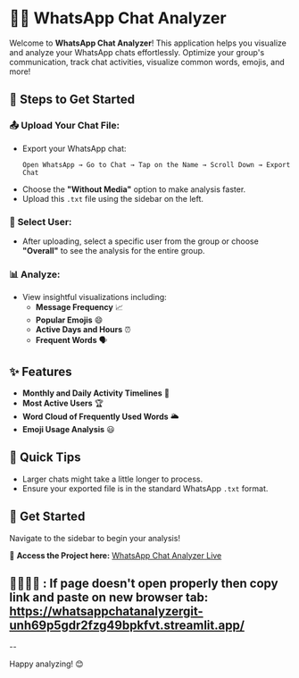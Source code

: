 # 📱💬 WhatsApp Chat Analyzer

Welcome to **WhatsApp Chat Analyzer**! This application helps you visualize and analyze your WhatsApp chats effortlessly. Optimize your group's communication, track chat activities, visualize common words, emojis, and more!

## 🚀 Steps to Get Started

### 📤 **Upload Your Chat File:**
- Export your WhatsApp chat:
  ```
  Open WhatsApp → Go to Chat → Tap on the Name → Scroll Down → Export Chat
  ```
- Choose the **"Without Media"** option to make analysis faster.
- Upload this `.txt` file using the sidebar on the left.

### 👤 **Select User:**
- After uploading, select a specific user from the group or choose **"Overall"** to see the analysis for the entire group.

### 📊 **Analyze:**
- View insightful visualizations including:
  - **Message Frequency** 📈
  - **Popular Emojis** 😄
  - **Active Days and Hours** ⏰
  - **Frequent Words** 🗣️

## ✨ Features
- **Monthly and Daily Activity Timelines** 📅
- **Most Active Users** 🏆
- **Word Cloud of Frequently Used Words** 🌥️
- **Emoji Usage Analysis** 😃

## 📢 Quick Tips
- Larger chats might take a little longer to process.
- Ensure your exported file is in the standard WhatsApp `.txt` format.

## 💼 Get Started
Navigate to the sidebar to begin your analysis! 

🔗 **Access the Project here:** [WhatsApp Chat Analyzer Live](https://whatsappchatanalyzergit-unh69p5gdr2fzg49bpkfvt.streamlit.app/)

## 📢📢📢📢 : If page doesn't open properly then copy link and paste on new browser tab: https://whatsappchatanalyzergit-unh69p5gdr2fzg49bpkfvt.streamlit.app/
--

Happy analyzing! 😊

